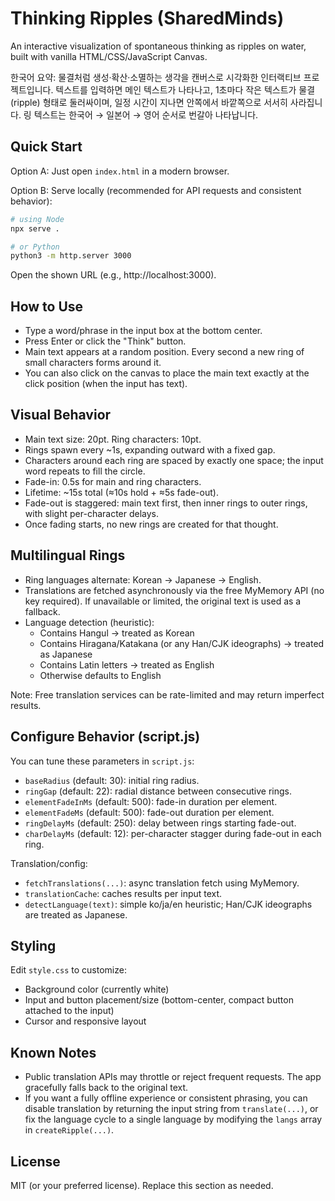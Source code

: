 # Thinking Ripples (SharedMinds)

An interactive visualization of spontaneous thinking as ripples on water, built with vanilla HTML/CSS/JavaScript Canvas.

한국어 요약: 물결처럼 생성·확산·소멸하는 생각을 캔버스로 시각화한 인터랙티브 프로젝트입니다. 텍스트를 입력하면 메인 텍스트가 나타나고, 1초마다 작은 텍스트가 물결(ripple) 형태로 둘러싸이며, 일정 시간이 지나면 안쪽에서 바깥쪽으로 서서히 사라집니다. 링 텍스트는 한국어 → 일본어 → 영어 순서로 번갈아 나타납니다.

## Quick Start

Option A: Just open `index.html` in a modern browser.

Option B: Serve locally (recommended for API requests and consistent behavior):

```bash
# using Node
npx serve .

# or Python
python3 -m http.server 3000
```

Open the shown URL (e.g., http://localhost:3000).

## How to Use

- Type a word/phrase in the input box at the bottom center.
- Press Enter or click the "Think" button.
- Main text appears at a random position. Every second a new ring of small characters forms around it.
- You can also click on the canvas to place the main text exactly at the click position (when the input has text).

## Visual Behavior

- Main text size: 20pt. Ring characters: 10pt.
- Rings spawn every ~1s, expanding outward with a fixed gap.
- Characters around each ring are spaced by exactly one space; the input word repeats to fill the circle.
- Fade-in: 0.5s for main and ring characters.
- Lifetime: ~15s total (≈10s hold + ≈5s fade-out).
- Fade-out is staggered: main text first, then inner rings to outer rings, with slight per-character delays.
- Once fading starts, no new rings are created for that thought.

## Multilingual Rings

- Ring languages alternate: Korean → Japanese → English.
- Translations are fetched asynchronously via the free MyMemory API (no key required). If unavailable or limited, the original text is used as a fallback.
- Language detection (heuristic):
  - Contains Hangul → treated as Korean
  - Contains Hiragana/Katakana (or any Han/CJK ideographs) → treated as Japanese
  - Contains Latin letters → treated as English
  - Otherwise defaults to English

Note: Free translation services can be rate-limited and may return imperfect results.

## Configure Behavior (script.js)

You can tune these parameters in `script.js`:

- `baseRadius` (default: 30): initial ring radius.
- `ringGap` (default: 22): radial distance between consecutive rings.
- `elementFadeInMs` (default: 500): fade-in duration per element.
- `elementFadeMs` (default: 500): fade-out duration per element.
- `ringDelayMs` (default: 250): delay between rings starting fade-out.
- `charDelayMs` (default: 12): per-character stagger during fade-out in each ring.

Translation/config:
- `fetchTranslations(...)`: async translation fetch using MyMemory.
- `translationCache`: caches results per input text.
- `detectLanguage(text)`: simple ko/ja/en heuristic; Han/CJK ideographs are treated as Japanese.

## Styling

Edit `style.css` to customize:
- Background color (currently white)
- Input and button placement/size (bottom-center, compact button attached to the input)
- Cursor and responsive layout

## Known Notes

- Public translation APIs may throttle or reject frequent requests. The app gracefully falls back to the original text.
- If you want a fully offline experience or consistent phrasing, you can disable translation by returning the input string from `translate(...)`, or fix the language cycle to a single language by modifying the `langs` array in `createRipple(...)`.

## License

MIT (or your preferred license). Replace this section as needed.